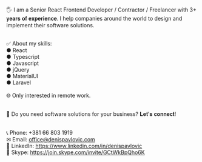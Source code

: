 🖐 I am a Senior React Frontend Developer / Contractor / Freelancer with 3+ 𝐲𝐞𝐚𝐫𝐬 𝐨𝐟 𝐞𝐱𝐩𝐞𝐫𝐢𝐞𝐧𝐜𝐞. I help companies around the world to design and implement their software solutions. <br/> <br/>

✅ About my skills: <br/>
● React <br/>
● Typescript <br/>
● Javascript <br/>
● jQuery <br/>
● MaterialUI <br/>
● Laravel <br/>
<br/>
🌐 Only interested in remote work. <br/> <br/>

🤝 Do you need software solutions for your business? 𝐋𝐞𝐭'𝐬 𝐜𝐨𝐧𝐧𝐞𝐜𝐭! <br/> <br/>

📞 Phone: +381 66 803 1919 <br/>
✉ Email: office@denispavlovic.com <br/>
📌 LinkedIn: https://www.linkedin.com/in/denispavlovic <br />
💬 Skype: https://join.skype.com/invite/GCtWkBpQho6K <br/>
